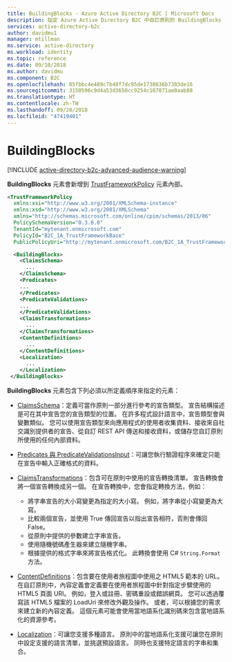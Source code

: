 ```yaml
---
title: BuildingBlocks - Azure Active Directory B2C | Microsoft Docs
description: 指定 Azure Active Directory B2C 中自訂原則的 BuildingBlocks 元素。
services: active-directory-b2c
author: davidmu1
manager: mtillman
ms.service: active-directory
ms.workload: identity
ms.topic: reference
ms.date: 09/10/2018
ms.author: davidmu
ms.component: B2C
ms.openlocfilehash: 85fbbc4e489c7b48f7dc95de1738636b7383de16
ms.sourcegitcommit: 3150596c9d4a53d3650cc9254c107871ae0aab88
ms.translationtype: HT
ms.contentlocale: zh-TW
ms.lasthandoff: 09/28/2018
ms.locfileid: "47419401"
---
```

# <a name="buildingblocks"></a>BuildingBlocks

[!INCLUDE [active-directory-b2c-advanced-audience-warning](../../includes/active-directory-b2c-advanced-audience-warning.md)]

**BuildingBlocks** 元素會新增到 [TrustFrameworkPolicy](trustframeworkpolicy.md) 元素內部。

```XML
<TrustFrameworkPolicy
  xmlns:xsi="http://www.w3.org/2001/XMLSchema-instance"
  xmlns:xsd="http://www.w3.org/2001/XMLSchema"
  xmlns="http://schemas.microsoft.com/online/cpim/schemas/2013/06"
  PolicySchemaVersion="0.3.0.0"
  TenantId="mytenant.onmicrosoft.com"
  PolicyId="B2C_1A_TrustFrameworkBase"
  PublicPolicyUri="http://mytenant.onmicrosoft.com/B2C_1A_TrustFrameworkBase">

  <BuildingBlocks>
    <ClaimsSchema>
      ...
    </ClaimsSchema>
    <Predicates>
    ...
    </Predicates>
    <PredicateValidations>
    ...
    </PredicateValidations>
    <ClaimsTransformations>
      ...
    </ClaimsTransformations>
    <ContentDefinitions>
      ...
    </ContentDefinitions>
    <Localization>
      ...
    </Localization>
 </BuildingBlocks>
```

**BuildingBlocks** 元素包含下列必須以所定義順序來指定的元素：

- [ClaimsSchema](claimsschema.md)：定義可當作原則一部分進行參考的宣告類型。 宣告結構描述是可在其中宣告您的宣告類型的位置。 在許多程式設計語言中，宣告類型會與變數類似。 您可以使用宣告類型來向應用程式的使用者收集資料、接收來自社交識別提供者的宣告、從自訂 REST API 傳送和接收資料，或儲存您自訂原則所使用的任何內部資料。 

- [Predicates 與 PredicateValidationsInput](predicates.md)：可讓您執行驗證程序來確定只能在宣告中輸入正確格式的資料。
 
- [ClaimsTransformations](claimstransformations.md)：包含可在原則中使用的宣告轉換清單。  宣告轉換會將一個宣告轉換成另一個。 在宣告轉換中，您會指定轉換方法，例如： 
    - 將字串宣告的大小寫變更為指定的大小寫。 例如，將字串從小寫變更為大寫。
    - 比較兩個宣告，並使用 True 傳回宣告以指出宣告相符，否則會傳回 False。
    - 從原則中提供的參數建立字串宣告。
    - 使用隨機號碼產生器來建立隨機字串。
    - 根據提供的格式字串來將宣告格式化。 此轉換會使用 C# `String.Format` 方法。

- [ContentDefinitions](contentdefinitions.md)：包含要在使用者旅程圖中使用之 HTML5 範本的 URL。 在自訂原則中，內容定義會定義要在使用者旅程圖中針對指定步驟使用的 HTML5 頁面 URI。 例如，登入或註冊、密碼重設或錯誤網頁。 您可以透過覆寫該 HTML5 檔案的 LoadUri 來修改外觀及操作。 或者，可以根據您的需求來建立新的內容定義。 這個元素可能會使用當地語系化識別碼來包含當地語系化的資源參考。

- [Localization](localization.md)：可讓您支援多種語言。 原則中的當地語系化支援可讓您在原則中設定支援的語言清單，並挑選預設語言。 同時也支援特定語言的字串和集合。


